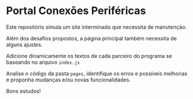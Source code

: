 # Portal Conexões Periféricas

Este repositório simula um site interminado que necessita de manutenção.

Além dos desafios propostos, a página principal também necessita de alguns ajustes.

Adicione dinamicamente os textos de cada parceiro do programa se baseando no arquivo `index.js`

Analise o código da pasta `pages`, identifique os erros e possíveis melhorias e proponha mudanças e/ou novas funcionalidades.

Bons estudos!
